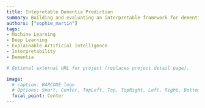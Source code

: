 ```yaml
---
title: Intepretable Dementia Prediction
summary: Building and evaluating an interpretable framework for dementia prediction
authors: ["sophie_martin"]
tags:
- Machine Learning
- Deep Learning
- Explainable Artificial Intelligence
- Interpretability
- Dementia

# Optional external URL for project (replaces project detail page).

image:
  # caption: BARCODE logo
  # Options: Smart, Center, TopLeft, Top, TopRight, Left, Right, BottomLeft, Bottom, BottomRight
  focal_point: Center
---
```


